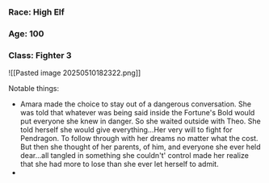 ### Race: High Elf
### Age: 100
### Class: Fighter 3


![[Pasted image 20250510182322.png]]

Notable things:
- Amara made the choice to stay out of a dangerous conversation. She was told that whatever was being said inside the Fortune's Bold would put everyone she knew in danger. So she waited outside with Theo. She told herself she would give everything...Her very will to fight for Pendragon. To follow through with her dreams no matter what the cost. But then she thought of her parents, of him, and everyone she ever held dear...all tangled in something she couldn't' control made her realize that she had more to lose than she ever let herself to admit.
- 